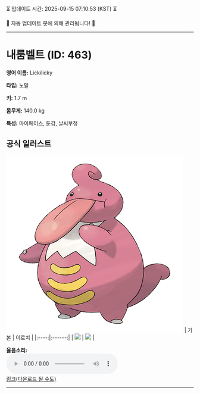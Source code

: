 
⏳ 업데이트 시간: 2025-09-15 07:10:53 (KST) ⏳

🤖 자동 업데이트 봇에 의해 관리됩니다! 🤖

---

# 내룸벨트 (ID: 463)
**영어 이름:** Lickilicky

**타입:** 노말

**키:** 1.7 m

**몸무게:** 140.0 kg

**특성:** 마이페이스, 둔감, 날씨부정

## 공식 일러스트
![](https://raw.githubusercontent.com/PokeAPI/sprites/master/sprites/pokemon/other/official-artwork/463.png)
| 기본 | 이로치 |
|:----:|:------:|
| <img src="http://play.pokemonshowdown.com/sprites/ani/lickilicky.gif" width="200"> | <img src="http://play.pokemonshowdown.com/sprites/ani-shiny/lickilicky.gif" width="200"> |

**울음소리:**<br><audio controls src="https://raw.githubusercontent.com/PokeAPI/cries/main/cries/pokemon/latest/463.ogg"></audio><br> [링크(다운로드 될 수도)](https://raw.githubusercontent.com/PokeAPI/cries/main/cries/pokemon/latest/463.ogg)


---
